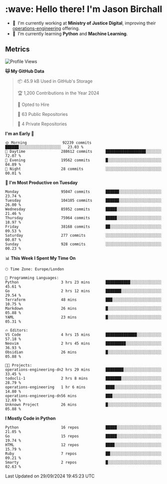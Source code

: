 <h1 align="left" id="jason-title">:wave: Hello there! I'm Jason Birchall</h1>

- :office: &nbsp;I'm currently working at **Ministry of Justice Digital**, improving their [operations-engineering](https://github.com/ministryofjustice/operations-engineering) offering.
- :seedling: &nbsp;I’m currently learning **Python** and **Machine Learning**.

<h2>Metrics</h2>

<!--START_SECTION:waka-->
![Profile Views](http://img.shields.io/badge/Profile%20Views-0-blue)

**🐱 My GitHub Data** 

> 📦 45.9 kB Used in GitHub's Storage 
 > 
> 🏆 1,200 Contributions in the Year 2024
 > 
> 💼 Opted to Hire
 > 
> 📜 63 Public Repositories 
 > 
> 🔑 4 Private Repositories 
 > 
**I'm an Early 🐤** 

```text
🌞 Morning                92239 commits       ██████░░░░░░░░░░░░░░░░░░░   23.03 % 
🌆 Daytime                288612 commits      ██████████████████░░░░░░░   72.07 % 
🌃 Evening                19562 commits       █░░░░░░░░░░░░░░░░░░░░░░░░   04.89 % 
🌙 Night                  28 commits          ░░░░░░░░░░░░░░░░░░░░░░░░░   00.01 % 
```
📅 **I'm Most Productive on Tuesday** 

```text
Monday                   95047 commits       ██████░░░░░░░░░░░░░░░░░░░   23.74 % 
Tuesday                  104105 commits      ██████░░░░░░░░░░░░░░░░░░░   26.00 % 
Wednesday                85952 commits       █████░░░░░░░░░░░░░░░░░░░░   21.46 % 
Thursday                 75964 commits       █████░░░░░░░░░░░░░░░░░░░░   18.97 % 
Friday                   38168 commits       ██░░░░░░░░░░░░░░░░░░░░░░░   09.53 % 
Saturday                 277 commits         ░░░░░░░░░░░░░░░░░░░░░░░░░   00.07 % 
Sunday                   928 commits         ░░░░░░░░░░░░░░░░░░░░░░░░░   00.23 % 
```


📊 **This Week I Spent My Time On** 

```text
🕑︎ Time Zone: Europe/London

💬 Programming Languages: 
Python                   3 hrs 23 mins       ███████████░░░░░░░░░░░░░░   45.61 % 
Go                       2 hrs 12 mins       ███████░░░░░░░░░░░░░░░░░░   29.54 % 
Terraform                48 mins             ███░░░░░░░░░░░░░░░░░░░░░░   10.75 % 
Markdown                 26 mins             █░░░░░░░░░░░░░░░░░░░░░░░░   05.88 % 
YAML                     23 mins             █░░░░░░░░░░░░░░░░░░░░░░░░   05.31 % 

🔥 Editors: 
VS Code                  4 hrs 15 mins       ██████████████░░░░░░░░░░░   57.18 % 
Neovim                   2 hrs 45 mins       █████████░░░░░░░░░░░░░░░░   36.93 % 
Obsidian                 26 mins             █░░░░░░░░░░░░░░░░░░░░░░░░   05.88 % 

🐱‍💻 Projects: 
operations-engineering-dn2 hrs 29 mins       ████████░░░░░░░░░░░░░░░░░   33.45 % 
todocli-1                2 hrs 8 mins        ███████░░░░░░░░░░░░░░░░░░   28.79 % 
operations-engineering   1 hr 6 mins         ████░░░░░░░░░░░░░░░░░░░░░   14.80 % 
operations-engineering-dn56 mins             ███░░░░░░░░░░░░░░░░░░░░░░   12.69 % 
Unknown Project          26 mins             █░░░░░░░░░░░░░░░░░░░░░░░░   05.88 % 
```

**I Mostly Code in Python** 

```text
Python                   16 repos            █████░░░░░░░░░░░░░░░░░░░░   21.05 % 
Go                       15 repos            █████░░░░░░░░░░░░░░░░░░░░   19.74 % 
HTML                     12 repos            ████░░░░░░░░░░░░░░░░░░░░░   15.79 % 
Ruby                     7 repos             ██░░░░░░░░░░░░░░░░░░░░░░░   09.21 % 
Smarty                   2 repos             █░░░░░░░░░░░░░░░░░░░░░░░░   02.63 % 
```




 Last Updated on 29/09/2024 19:45:23 UTC
<!--END_SECTION:waka-->

<!-- links -->

[issues page]: https://github.com/jasonBirchall/jasonBirchall/issues "jasonBirchall/issues"
